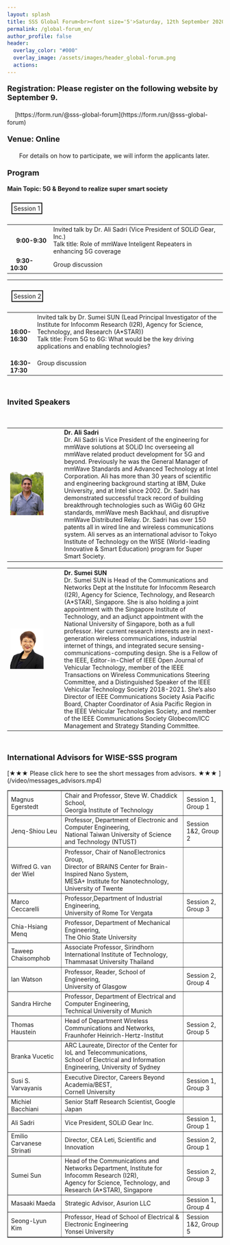 ```yaml
---
layout: splash
title: SSS Global Forum<br><font size='5'>Saturday, 12th September 2020</font>
permalink: /global-forum_en/
author_profile: false
header:
  overlay_color: "#000"
  overlay_image: /assets/images/header_global-forum.png
  actions:
---
```


<h4><font size="4">Registration: Please register on the following website by September 9.</font></h4>
　 [https://form.run/@sss-global-forum](https://form.run/@sss-global-forum)

<h4><font size="4">Venue: Online</font></h4>
　　For details on how to participate, we will inform the applicants later.　　

<h4><font size="4">Program</font></h4>

<b>Main Topic: 5G & Beyond to realize super smart society</b>

<div style="display:inline-block; padding:3px; margin:10px; border:2px solid; word-break:break-all;">Session 1</div>

<table style="border:none;" width="100%">
<tr>
<td style="border:none;" width="20%">
　<B>9:00-9:30</B></td><td style="border:none;">Invited talk by Dr. Ali Sadri (Vice President of SOLiD Gear, Inc.)<br>
Talk title: Role of mmWave Inteligent Repeaters in enhancing 5G coverage</td>
</tr>
<tr>
<td style="border:none;">
　<B>9:30-10:30</B></td><td style="border:none;">Group discussion</td>
</tr>
</table>

<hr>

<div style="display:inline-block; padding:3px; margin:10px; border:2px solid; word-break:break-all;">Session 2</div>

<table width="100%">
<tr>
<td style="border:none;" width="12%">
　<B>16:00-16:30</B></td><td style="border:none;">Invited talk by Dr. Sumei SUN (Lead Principal Investigator of the Institute for Infocomm Research (I2R), Agency for Science, Technology, and Research (A*STAR))<br>
Talk title: From 5G to 6G: What would be the key driving applications and enabling technologies?</td>
</tr>
<tr>
<td style="border:none;">
　<B>16:30-17:30</B></td><td style="border:none;">Group discussion</td>
</tr>
</table>
<br>

<h4><font size="4">Invited Speakers</font></h4>
<br>

<table>
<td width="25%"><img src="/assets/images/portrait_Ali_Sadri.jpg" width=" 70%" height="70%" /></td>
<td><b>Dr. Ali Sadri</b><br>
 Dr. Ali Sadri is Vice President of the engineering for mmWave solutions at SOLiD Inc overseeing all mmWave related product development for 5G and beyond. Previously he was the General Manager of mmWave Standards and Advanced Technology at Intel Corporation. Ali has more than 30 years of scientific and engineering background starting at IBM, Duke University, and at Intel since 2002. Dr. Sadri has demonstrated successful track record of building breakthrough technologies such as WiGig 60 GHz standards, mmWave mesh Backhaul, and disruptive mmWave Distributed Relay. Dr. Sadri has over 150 patents all in wired line and wireless communications system. Ali serves as an international advisor to Tokyo Institute of Technology on the WISE (World-leading Innovative & Smart Education) program for Super Smart Society. </td>
 </table>

 <table>
 <td width="25%"><img src="/assets/images/portrait_Sumei_SUN.jpg" width=" 70%" height="70%" /></td>
 <td><b>Dr. Sumei SUN</b><br>
  Dr. Sumei SUN is Head of the Communications and Networks Dept at the Institute for Infocomm Research (I2R), Agency for Science, Technology, and Research (A*STAR), Singapore. She is also holding a joint appointment with the Singapore Institute of Technology, and an adjunct appointment with the National University of Singapore, both as a full professor. Her current research interests are in next-generation wireless communications, industrial internet of things, and integrated secure sensing-communications-computing design. She is a Fellow of the IEEE, Editor-in-Chief of IEEE Open Journal of Vehicular Technology, member of the IEEE Transactions on Wireless Communications Steering Committee, and a Distinguished Speaker of the IEEE Vehicular Technology Society 2018-2021. She’s also Director of IEEE Communications Society Asia Pacific Board, Chapter Coordinator of Asia Pacific Region in the IEEE Vehicular Technologies Society, and member of the IEEE Communications Society Globecom/ICC Management and Strategy Standing Committee.  </td>
  </table>
  <br>

  <h4><font size="4">International Advisors for WISE-SSS program</font></h4>
  [★★★ Please click here to see the short messages from advisors. ★★★ ](/video/messages_advisors.mp4)

  <table border="1">
  <tr><td>Magnus Egerstedt</td><td>Chair and Professor, Steve W. Chaddick School,<br>Georgia Institute of Technology</td><td>Session 1, Group 1
  <tr><td>Jenq-Shiou Leu</td><td>Professor, Department of Electronic and Computer Engineering,<br>National Taiwan University of Science and Technology (NTUST)</td><td>Session 1&2, Group 2
  <tr><td>Wilfred G. van der Wiel</td><td>Professor, Chair of NanoElectronics Group,<br>Director of BRAINS Center for Brain-Inspired Nano System,<br>MESA+ Institute for Nanotechnology, University of Twente</td><td>
  <tr><td>Marco Ceccarelli</td><td>Professor,Department of Industrial Engineering,<br>University of Rome Tor Vergata</td><td>Session 2, Group 3
  <tr><td>Chia-Hsiang Menq</td><td>Professor, Department of Mechanical Engineering,<br>The Ohio State University</td><td>
  <tr><td>Taweep Chaisomphob</td><td>Associate Professor, Sirindhorn International Institute of Technology,<br>Thammasat University Thailand</td><td>
  <tr><td>Ian Watson</td><td>Professor, Reader, School of Engineering,<br>University of Glasgow</td><td>Session 2, Group 4
  <tr><td>Sandra Hirche</td><td>Professor, Department of Electrical and Computer Engineering,<br>Technical University of Munich</td><td>
  <tr><td>Thomas Haustein</td><td>Head of Department Wireless Communications and Networks,<br>Fraunhofer Heinrich-Hertz-Institut</td><td>Session 2, Group 5
  <tr><td>Branka Vucetic</td><td>ARC Laureate, Director of the Center for IoL and Telecommunications,<br>School of Electrical and Information Engineering, University of Sydney</td><td>
  <tr><td>Susi S. Varvayanis</td><td>Executive Director, Careers Beyond Academia/BEST,<br>Cornell University</td><td>Session 1, Group 3
  <tr><td>Michiel Bacchiani</td><td>Senior Staff Research Scientist, Google Japan<td></td>
  <tr><td>Ali Sadri</td><td>Vice President, SOLiD Gear Inc.</td><td>Session 1, Group 1
  <tr><td>Emilio Carvanese Strinati</td><td>Director, CEA Leti, Scientific and Innovation</td><td>Session 2, Group 1
  <tr><td>Sumei Sun</td><td>Head of the Communications and Networks Department, Institute for Infocomm Research (I2R),<br>Agency for Science, Technology, and Research (A*STAR), Singapore</td><td>Session 2, Group 3
  <tr><td>Masaaki Maeda</td><td>Strategic Advisor, Asurion LLC</td><td>Session 1, Group 4
  <tr><td>Seong-Lyun Kim</td><td>Professor, Head of School of Electrical & Electronic Engineering<br>Yonsei University</td><td>Session 1&2, Group 5
  </table>
